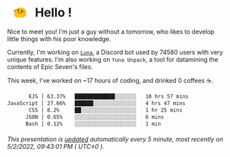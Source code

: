 <h1>   <img src="./spoink.gif" style="vertical-align:middle;" width="30px">   Hello ! </h1>

Nice to meet you! I'm just a guy without a tomorrow, who likes to develop little things with his poor knowledge.

Currently, I'm working on <a href='https://github.com/Asgarrrr/Luna'>`Luna`</a>, a Discord bot used by 74580 users with very unique features. I'm also working on `Yuna Unpack`, a tool for datamining the contents of Epic Seven's files.

This week, I've worked on ~17 hours of coding, and drinked 0 coffees ☕.

```
       EJS │ 63.37%   █████████████░░░░░░░   10 hrs 57 mins
JavaScript │ 27.66%   ██████░░░░░░░░░░░░░░   4 hrs 47 mins
       CSS │ 8.2%     ██░░░░░░░░░░░░░░░░░░   1 hr 25 mins
      JSON │ 0.65%    ░░░░░░░░░░░░░░░░░░░░   6 mins
      Bash │ 0.12%    ░░░░░░░░░░░░░░░░░░░░   1 min
```

###### This presentation is [updated](https://github.com/Asgarrrr) automatically every 5 minute, most recently on 5/2/2022, 09:43:01 PM ( UTC±0 ).